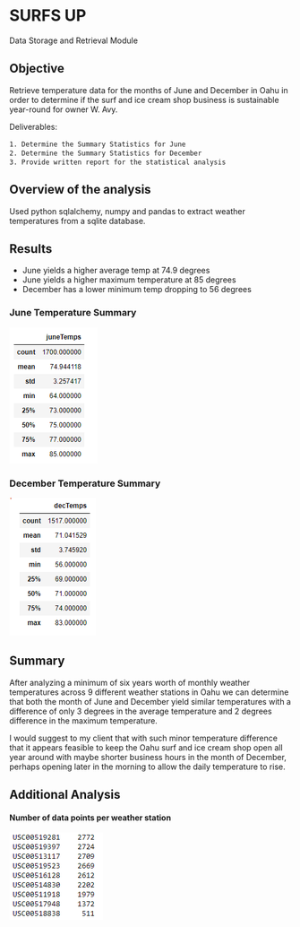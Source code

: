 # SURFS UP

Data Storage and Retrieval Module

## Objective

Retrieve temperature data for the months of June and December in Oahu in order to determine if the surf and ice cream shop business is sustainable year-round for owner W. Avy.

Deliverables:

    1. Determine the Summary Statistics for June
    2. Determine the Summary Statistics for December
    3. Provide written report for the statistical analysis

## Overview of the analysis

Used python sqlalchemy, numpy and pandas to extract weather temperatures from a sqlite database. 

## Results

- June yields a higher average temp at 74.9 degrees 
- June yields a higher maximum temperature at 85 degrees
- December has a lower minimum temp dropping to 56 degrees

### June Temperature Summary
![June Temperature Summary](https://github.com/lnharvin/surfs_up/blob/main/images/june_temps.PNG)

### December Temperature Summary
![December Temperature Summary](https://github.com/lnharvin/surfs_up/blob/main/images/dec_temps2.PNG)

## Summary

After analyzing a minimum of six years worth of monthly weather temperatures across 9 different weather stations in Oahu we can determine that both the month of June and December yield similar temperatures with a difference of only 3 degrees in the average temperature and 2 degrees difference in the maximum temperature.

I would suggest to my client that with such minor temperature difference that it appears feasible to keep the Oahu surf and ice cream shop open all year around with maybe  shorter business hours in the month of December, perhaps opening later in the morning to allow the daily temperature to rise. 

## Additional Analysis

#### Number of data points per weather station
![Number of data points per weather station](https://github.com/lnharvin/surfs_up/blob/main/images/station_dataPts.PNG)
